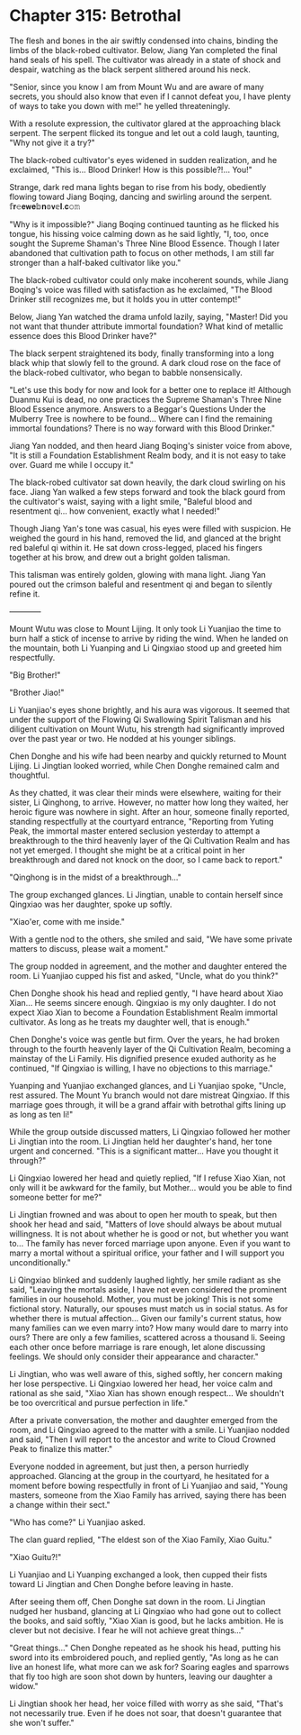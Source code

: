 # Chapter 315: Betrothal

The flesh and bones in the air swiftly condensed into chains, binding the limbs of the black-robed cultivator. Below, Jiang Yan completed the final hand seals of his spell. The cultivator was already in a state of shock and despair, watching as the black serpent slithered around his neck.

"Senior, since you know I am from Mount Wu and are aware of many secrets, you should also know that even if I cannot defeat you, I have plenty of ways to take you down with me!" he yelled threateningly.

With a resolute expression, the cultivator glared at the approaching black serpent. The serpent flicked its tongue and let out a cold laugh, taunting, "Why not give it a try?"

The black-robed cultivator's eyes widened in sudden realization, and he exclaimed, "This is... Blood Drinker! How is this possible?!... You!"

Strange, dark red mana lights began to rise from his body, obediently flowing toward Jiang Boqing, dancing and swirling around the serpent.
𝕗𝐫𝚎𝗲𝘄𝐞𝕓𝐧𝕠𝘃𝕖𝐥.𝐜𝚘𝚖

"Why is it impossible?" Jiang Boqing continued taunting as he flicked his tongue, his hissing voice calming down as he said lightly, "I, too, once sought the Supreme Shaman's Three Nine Blood Essence. Though I later abandoned that cultivation path to focus on other methods, I am still far stronger than a half-baked cultivator like you."

The black-robed cultivator could only make incoherent sounds, while Jiang Boqing's voice was filled with satisfaction as he exclaimed, "The Blood Drinker still recognizes me, but it holds you in utter contempt!"

Below, Jiang Yan watched the drama unfold lazily, saying, "Master! Did you not want that thunder attribute immortal foundation? What kind of metallic essence does this Blood Drinker have?"

The black serpent straightened its body, finally transforming into a long black whip that slowly fell to the ground. A dark cloud rose on the face of the black-robed cultivator, who began to babble nonsensically.

"Let's use this body for now and look for a better one to replace it! Although Duanmu Kui is dead, no one practices the Supreme Shaman's Three Nine Blood Essence anymore. Answers to a Beggar's Questions Under the Mulberry Tree is nowhere to be found... Where can I find the remaining immortal foundations? There is no way forward with this Blood Drinker."

Jiang Yan nodded, and then heard Jiang Boqing's sinister voice from above, "It is still a Foundation Establishment Realm body, and it is not easy to take over. Guard me while I occupy it."

The black-robed cultivator sat down heavily, the dark cloud swirling on his face. Jiang Yan walked a few steps forward and took the black gourd from the cultivator's waist, saying with a light smile, "Baleful blood and resentment qi... how convenient, exactly what I needed!"

Though Jiang Yan's tone was casual, his eyes were filled with suspicion. He weighed the gourd in his hand, removed the lid, and glanced at the bright red baleful qi within it. He sat down cross-legged, placed his fingers together at his brow, and drew out a bright golden talisman.

This talisman was entirely golden, glowing with mana light. Jiang Yan poured out the crimson baleful and resentment qi and began to silently refine it.

————

Mount Wutu was close to Mount Lijing. It only took Li Yuanjiao the time to burn half a stick of incense to arrive by riding the wind. When he landed on the mountain, both Li Yuanping and Li Qingxiao stood up and greeted him respectfully.

"Big Brother!"

"Brother Jiao!"

Li Yuanjiao's eyes shone brightly, and his aura was vigorous. It seemed that under the support of the Flowing Qi Swallowing Spirit Talisman and his diligent cultivation on Mount Wutu, his strength had significantly improved over the past year or two. He nodded at his younger siblings.

Chen Donghe and his wife had been nearby and quickly returned to Mount Lijing. Li Jingtian looked worried, while Chen Donghe remained calm and thoughtful.

As they chatted, it was clear their minds were elsewhere, waiting for their sister, Li Qinghong, to arrive. However, no matter how long they waited, her heroic figure was nowhere in sight. After an hour, someone finally reported, standing respectfully at the courtyard entrance, "Reporting from Yuting Peak, the immortal master entered seclusion yesterday to attempt a breakthrough to the third heavenly layer of the Qi Cultivation Realm and has not yet emerged. I thought she might be at a critical point in her breakthrough and dared not knock on the door, so I came back to report."

"Qinghong is in the midst of a breakthrough..."

The group exchanged glances. Li Jingtian, unable to contain herself since Qingxiao was her daughter, spoke up softly.

"Xiao'er, come with me inside."

With a gentle nod to the others, she smiled and said, "We have some private matters to discuss, please wait a moment."

The group nodded in agreement, and the mother and daughter entered the room. Li Yuanjiao cupped his fist and asked, "Uncle, what do you think?"

Chen Donghe shook his head and replied gently, "I have heard about Xiao Xian... He seems sincere enough. Qingxiao is my only daughter. I do not expect Xiao Xian to become a Foundation Establishment Realm immortal cultivator. As long as he treats my daughter well, that is enough."

Chen Donghe's voice was gentle but firm. Over the years, he had broken through to the fourth heavenly layer of the Qi Cultivation Realm, becoming a mainstay of the Li Family. His dignified presence exuded authority as he continued, "If Qingxiao is willing, I have no objections to this marriage."

Yuanping and Yuanjiao exchanged glances, and Li Yuanjiao spoke, "Uncle, rest assured. The Mount Yu branch would not dare mistreat Qingxiao. If this marriage goes through, it will be a grand affair with betrothal gifts lining up as long as ten li!"

While the group outside discussed matters, Li Qingxiao followed her mother Li Jingtian into the room. Li Jingtian held her daughter's hand, her tone urgent and concerned. "This is a significant matter... Have you thought it through?"

Li Qingxiao lowered her head and quietly replied, "If I refuse Xiao Xian, not only will it be awkward for the family, but Mother... would you be able to find someone better for me?"

Li Jingtian frowned and was about to open her mouth to speak, but then shook her head and said, "Matters of love should always be about mutual willingness. It is not about whether he is good or not, but whether you want to... The family has never forced marriage upon anyone. Even if you want to marry a mortal without a spiritual orifice, your father and I will support you unconditionally."

Li Qingxiao blinked and suddenly laughed lightly, her smile radiant as she said, "Leaving the mortals aside, I have not even considered the prominent families in our household. Mother, you must be joking! This is not some fictional story. Naturally, our spouses must match us in social status. As for whether there is mutual affection... Given our family's current status, how many families can we even marry into? How many would dare to marry into ours? There are only a few families, scattered across a thousand li. Seeing each other once before marriage is rare enough, let alone discussing feelings. We should only consider their appearance and character."

Li Jingtian, who was well aware of this, sighed softly, her concern making her lose perspective. Li Qingxiao lowered her head, her voice calm and rational as she said, "Xiao Xian has shown enough respect... We shouldn't be too overcritical and pursue perfection in life."

After a private conversation, the mother and daughter emerged from the room, and Li Qingxiao agreed to the matter with a smile. Li Yuanjiao nodded and said, "Then I will report to the ancestor and write to Cloud Crowned Peak to finalize this matter."

Everyone nodded in agreement, but just then, a person hurriedly approached. Glancing at the group in the courtyard, he hesitated for a moment before bowing respectfully in front of Li Yuanjiao and said, "Young masters, someone from the Xiao Family has arrived, saying there has been a change within their sect."

"Who has come?" Li Yuanjiao asked.

The clan guard replied, "The eldest son of the Xiao Family, Xiao Guitu."

"Xiao Guitu?!"

Li Yuanjiao and Li Yuanping exchanged a look, then cupped their fists toward Li Jingtian and Chen Donghe before leaving in haste.

After seeing them off, Chen Donghe sat down in the room. Li Jingtian nudged her husband, glancing at Li Qingxiao who had gone out to collect the books, and said softly, "Xiao Xian is good, but he lacks ambition. He is clever but not decisive. I fear he will not achieve great things..."

"Great things..." Chen Donghe repeated as he shook his head, putting his sword into its embroidered pouch, and replied gently, "As long as he can live an honest life, what more can we ask for? Soaring eagles and sparrows that fly too high are soon shot down by hunters, leaving our daughter a widow."

Li Jingtian shook her head, her voice filled with worry as she said, "That's not necessarily true. Even if he does not soar, that doesn't guarantee that she won't suffer."
